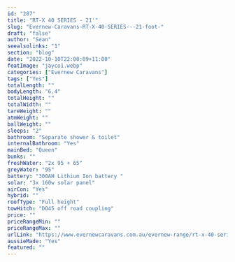 ```yaml
---
id: "287"
title: "RT-X 40 SERIES - 21'"
slug: "Evernew-Caravans-RT-X-40-SERIES---21-foot-"
draft: "false"
author: "Sean"
seealsolinks: "1"
section: "blog"
date: "2022-10-10T22:00:09+11:00"
featImage: "jayco1.webp"
categories: ["Evernew Caravans"]
tags: ["Yes"]
totalLength: ""
bodyLength: "6.4"
totalHeight: ""
totalWidth: ""
tareWeight: ""
atmWeight: ""
ballWeight: ""
sleeps: "2"
bathroom: "Separate shower & toilet"
internalBathroom: "Yes"
mainBed: "Queen"
bunks: ""
freshWater: "2x 95 + 65"
greyWater: "95"
battery: "300AH Lithium Ion battery "
solar: "3x 160w solar panel"
airCon: "Yes"
hybrid: ""
roofType: "Full height"
towHitch: "DO45 off road coupling"
price: ""
priceRangeMin: ""
priceRangeMax: ""
urlLink: "https://www.evernewcaravans.com.au/evernew-range/rt-x-40-series-21"
aussieMade: "Yes"
featured: ""
---
```

